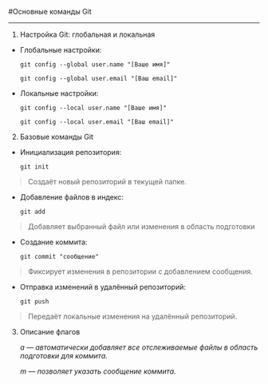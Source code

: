 #Основные команды Git

---


1. Настройка Git: глобальная и локальная

-   Глобальные настройки:
  
    `git config --global user.name "[Ваше имя]"`
    
    `git config --global user.email "[Ваш email]"`
    
-   Локальные настройки:
  
    `git config --local user.name "[Ваше имя]"`
    
    `git config --local user.email "[Ваш email]"`

2. Базовые команды Git

-   Инициализация репозитория:
  
    `git init`
  
> Создаёт новый репозиторий в текущей папке.

-   Добавление файлов в индекс:
  
    `git add`
    
> Добавляет выбранный файл или изменения в область подготовки

-   Создание коммита:
  
    `git commit "сообщение"`
    
> Фиксирует изменения в репозитории с добавлением сообщения.

-   Отправка изменений в удалённый репозиторий:
  
    `git push`
    
> Передаёт локальные изменения на удалённый репозиторий.

3. Описание флагов
   
    *a — автоматически добавляет все отслеживаемые файлы в область подготовки для коммита.*
   
    *m — позволяет указать сообщение коммита.*
